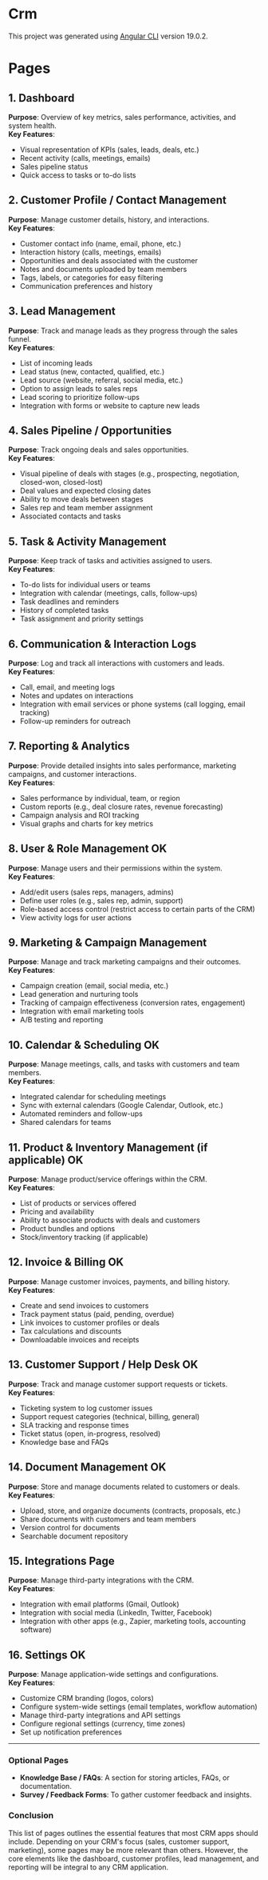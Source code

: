 # Crm

This project was generated using [Angular CLI](https://github.com/angular/angular-cli) version 19.0.2.

# Pages

## 1. Dashboard
**Purpose**: Overview of key metrics, sales performance, activities, and system health.  
**Key Features**:
- Visual representation of KPIs (sales, leads, deals, etc.)
- Recent activity (calls, meetings, emails)
- Sales pipeline status
- Quick access to tasks or to-do lists

## 2. Customer Profile / Contact Management
**Purpose**: Manage customer details, history, and interactions.  
**Key Features**:
- Customer contact info (name, email, phone, etc.)
- Interaction history (calls, meetings, emails)
- Opportunities and deals associated with the customer
- Notes and documents uploaded by team members
- Tags, labels, or categories for easy filtering
- Communication preferences and history

## 3. Lead Management
**Purpose**: Track and manage leads as they progress through the sales funnel.  
**Key Features**:
- List of incoming leads
- Lead status (new, contacted, qualified, etc.)
- Lead source (website, referral, social media, etc.)
- Option to assign leads to sales reps
- Lead scoring to prioritize follow-ups
- Integration with forms or website to capture new leads

## 4. Sales Pipeline / Opportunities
**Purpose**: Track ongoing deals and sales opportunities.  
**Key Features**:
- Visual pipeline of deals with stages (e.g., prospecting, negotiation, closed-won, closed-lost)
- Deal values and expected closing dates
- Ability to move deals between stages
- Sales rep and team member assignment
- Associated contacts and tasks

## 5. Task & Activity Management
**Purpose**: Keep track of tasks and activities assigned to users.  
**Key Features**:
- To-do lists for individual users or teams
- Integration with calendar (meetings, calls, follow-ups)
- Task deadlines and reminders
- History of completed tasks
- Task assignment and priority settings

## 6. Communication & Interaction Logs
**Purpose**: Log and track all interactions with customers and leads.  
**Key Features**:
- Call, email, and meeting logs
- Notes and updates on interactions
- Integration with email services or phone systems (call logging, email tracking)
- Follow-up reminders for outreach

## 7. Reporting & Analytics
**Purpose**: Provide detailed insights into sales performance, marketing campaigns, and customer interactions.  
**Key Features**:
- Sales performance by individual, team, or region
- Custom reports (e.g., deal closure rates, revenue forecasting)
- Campaign analysis and ROI tracking
- Visual graphs and charts for key metrics

## 8. User & Role Management OK
**Purpose**: Manage users and their permissions within the system.  
**Key Features**:
- Add/edit users (sales reps, managers, admins)
- Define user roles (e.g., sales rep, admin, support)
- Role-based access control (restrict access to certain parts of the CRM)
- View activity logs for user actions

## 9. Marketing & Campaign Management
**Purpose**: Manage and track marketing campaigns and their outcomes.  
**Key Features**:
- Campaign creation (email, social media, etc.)
- Lead generation and nurturing tools
- Tracking of campaign effectiveness (conversion rates, engagement)
- Integration with email marketing tools
- A/B testing and reporting

## 10. Calendar & Scheduling OK
**Purpose**: Manage meetings, calls, and tasks with customers and team members.  
**Key Features**:
- Integrated calendar for scheduling meetings
- Sync with external calendars (Google Calendar, Outlook, etc.)
- Automated reminders and follow-ups
- Shared calendars for teams

## 11. Product & Inventory Management (if applicable) OK
**Purpose**: Manage product/service offerings within the CRM.  
**Key Features**:
- List of products or services offered
- Pricing and availability
- Ability to associate products with deals and customers
- Product bundles and options
- Stock/inventory tracking (if applicable)

## 12. Invoice & Billing OK
**Purpose**: Manage customer invoices, payments, and billing history.  
**Key Features**:
- Create and send invoices to customers
- Track payment status (paid, pending, overdue)
- Link invoices to customer profiles or deals
- Tax calculations and discounts
- Downloadable invoices and receipts

## 13. Customer Support / Help Desk OK
**Purpose**: Track and manage customer support requests or tickets.  
**Key Features**:
- Ticketing system to log customer issues
- Support request categories (technical, billing, general)
- SLA tracking and response times
- Ticket status (open, in-progress, resolved)
- Knowledge base and FAQs

## 14. Document Management OK
**Purpose**: Store and manage documents related to customers or deals.  
**Key Features**:
- Upload, store, and organize documents (contracts, proposals, etc.)
- Share documents with customers and team members
- Version control for documents
- Searchable document repository

## 15. Integrations Page
**Purpose**: Manage third-party integrations with the CRM.  
**Key Features**:
- Integration with email platforms (Gmail, Outlook)
- Integration with social media (LinkedIn, Twitter, Facebook)
- Integration with other apps (e.g., Zapier, marketing tools, accounting software)

## 16. Settings OK
**Purpose**: Manage application-wide settings and configurations.  
**Key Features**:
- Customize CRM branding (logos, colors)
- Configure system-wide settings (email templates, workflow automation)
- Manage third-party integrations and API settings
- Configure regional settings (currency, time zones)
- Set up notification preferences

---

### Optional Pages

- **Knowledge Base / FAQs**: A section for storing articles, FAQs, or documentation.
- **Survey / Feedback Forms**: To gather customer feedback and insights.

### Conclusion

This list of pages outlines the essential features that most CRM apps should include. Depending on your CRM's focus (sales, customer support, marketing), some pages may be more relevant than others. However, the core elements like the dashboard, customer profiles, lead management, and reporting will be integral to any CRM application.